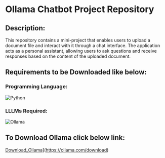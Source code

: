 # Ollama Chatbot Project Repository

## Description:

This repository contains a mini-project that enables users to upload a document file and interact with it through a chat interface. 
The application acts as a personal assistant, allowing users to ask questions and receive responses based on the content of the uploaded document.

## Requirements to be Downloaded like below:
### Programming Language:
![Python](https://img.shields.io/badge/Python-3776AB?logo=python&logoColor=white)
### LLLMs Required:
<img src="hhttps://github.com/dhavltharkaaar/Ollama_Chat/blob/main/images/ollamalogo.png" alt="Ollama">

## To Download Ollama click below link: 
[Download_Ollama](https://img.shields.io/badge/Website-202020?logo=About.me&logoColor=white)](https://ollama.com/download)
